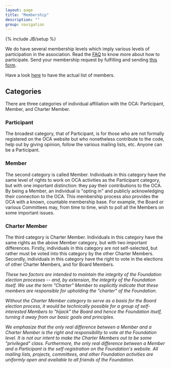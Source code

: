 ```yaml
---
layout: page
title: "Membership"
description: ""
group: navigation
---
```

{% include JB/setup %}


We do have several membership levels which imply various levels of participation in the association. Read the [FAQ](../04_faq.html) to know more about how to participate. Send your membership request by fulfilling and sending [this form](https://docs.google.com/forms/d/1uYhoEga_Lc-kUDobRpNP09L4lTHqya51ZlyZPlh31Eg/viewform).

Have a look [here](member_list.html) to have the actual list of members.

## Categories

There are three categories of individual affiliation with the OCA: Participant, Member, and Charter Member.

### Participant

The broadest category, that of Participant, is for those who are not formally registered on the OCA website but who nonetheless contribute to the code, help out by giving opinion, follow the various mailing lists, etc. Anyone can be a Participant.

### Member

The second category is called Member. Individuals in this category have the same level of rights to work on OCA activities as the Participant category, but with one important distinction: they pay their contributions to the OCA. 
By being a Member, an individual is "opting in" and publicly acknowledging their connection to the OCA. This membership process also provides the OCA with a known, countable membership base. For example, the Board or various Committees may, from time to time, wish to poll all the Members on some important issues.

### Charter Member

The third category is Charter Member. Individuals in this category have the same rights as the above Member category, but with two important differences. Firstly, individuals in this category are not self-selected, but rather must be voted into this category by the other Charter Members. Secondly, individuals in this category have the right to vote in the elections of other Charter Members, and for Board Members.

*These two factors are intended to maintain the integrity of the Foundation election processes -- and, by extension, the integrity of the Foundation itself. We use the term "Charter" Member to explicitly indicate that these members are responsible for upholding the "charter" of the Foundation.*

*Without the Charter Member category to serve as a basis for the Board election process, it would be technically possible for a group of self-interested Members to "hijack" the Board and hence the Foundation itself, turning it away from our basic goals and principles.*

*We emphasize that the only real difference between a Member and a Charter Member is the right and responsibility to vote at the Foundation level. It is not our intent to make the Charter Members out to be some "privileged" class. Furthermore, the only real difference between a Member and a Participant is the self-registration on the Foundation's website. All mailing lists, projects, committees, and other Foundation activities are uniformly open and available to all friends of the Foundation.*



